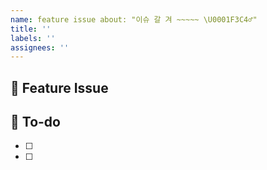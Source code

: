 ```yaml
---
name: feature issue about: "이슈 갈 겨 ~~~~~ \U0001F3C4‍♂️"
title: ''
labels: ''
assignees: ''
---
```


## 📌 Feature Issue
<!-- 구현할 기능에 대한 내용을 설명해주세요. -->

## 📝 To-do
<!-- 해야 할 일들을 적어주세요. -->

- [ ]
- [ ]
